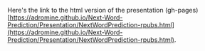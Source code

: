 Here's the link to the html version of the presentation (gh-pages) [https://adromine.github.io/Next-Word-Prediction/Presentation/NextWordPrediction-rpubs.html](https://adromine.github.io/Next-Word-Prediction/Presentation/NextWordPrediction-rpubs.html).
